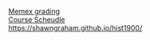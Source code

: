 [Memex grading](https://shawngraham.github.io/hist1900/2.Assessment/Personal%20Memex/#build-your-memex)
<br>
[Course Scheudle](https://shawngraham.github.io/hist1900/1.Course_Info/2.Schedule/#part-one)
<br>
https://shawngraham.github.io/hist1900/
